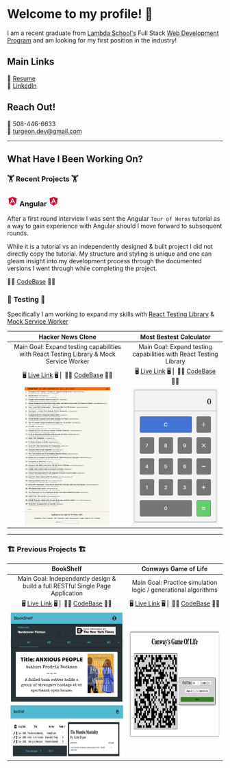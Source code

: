# Welcome to my profile! 👋

I am a recent graduate from [Lambda School's](https://lambdaschool.com) Full Stack [Web Development Program](https://lambdaschool.com/courses/full-stack-web-development) and am looking for my first position in the industry!

## Main Links

🔖 [Resume](https://docs.google.com/document/d/1uNgkXotMYQ0MHumAF6dA_p25ES6gEZNDpzlxiGgO_Vg/edit)  
🔗 [LinkedIn](https://www.linkedin.com/in/reedturgeon/)  

## Reach Out!

📱 508-446-6633  
📨 turgeon.dev@gmail.com

---

## What Have I Been Working On?

### 🏋️ Recent Projects 🏋️

### <img src="assets/icons/angular.svg" height='25px'> Angular <img src="assets/icons/angular.svg" height='25px'>

After a first round interview I was sent the Angular `Tour of Heros` tutorial as a way to gain experience with Angular should I move forward to subsequent rounds.

While it is a tutorial vs an independently designed & built project I did not directly copy the tutorial. My structure and styling is unique and one can gleam insight into my development process through the documented versions I went through while completing the project.

👨‍💻 [CodeBase](https://github.com/MrT3313/Angular_TourOfHeros) 👨‍💻

### 🧪 **Testing** 🧪

Specifically I am working to expand my skills with [React Testing Library](https://testing-library.com/docs/react-testing-library/intro) & [Mock Service Worker](https://mswjs.io)

| Hacker News Clone                                                                                                                                | Most Bestest Calculator |
| :-:                                                                                                                                              | :-:                     |
| Main Goal: Expand testing capabilities with React Testing Library & Mock Service Worker                                                          | Main Goal: Expand testing capabilities with React Testing Library
| 🖥 [Live Link](https://turgeon-hackernews-clone.netlify.app/) 🖥 ⎢ 👨‍💻 [CodeBase](https://github.com/MrT3313/HackerNewsClone_TakeHomeChallenge2) 👨‍💻 | 🖥 [Live Link](https://most-bestest-calculator.netlify.app) 🖥 ⎢ 👨‍💻 [CodeBase](https://github.com/MrT3313/MostBestestCalculator_TakeHomeChallenge1) 👨‍💻 |
| <img src="assets/HackerNewsClone.png" width='200'/>                                                                                               | <img src="assets/MostBestestCalculator.png" width='200'/> |

---

### 🏗 Previous Projects 🏗
| BookShelf                                                                                                                            | Conways Game of Life |
| :-:                                                                                                                                  | :-:                  |
| Main Goal: Independently design & build a full RESTful Single Page Application                                                       | Main Goal: Practice simulation logic / generational algorithms |
| 🖥 [Live Link](https://my-book-shelf.netlify.app/login) 🖥  ⎢ 👨‍💻 [CodeBase](https://github.com/MrT3313/BookShelf) 👨‍💻                  | 🖥 [Live Link](https://turgeon-gameoflife.netlify.app) 🖥 ⎢ 👨‍💻 [CodeBase](https://github.com/MrT3313/GameOfLife) 👨‍💻 |
| <div><img src="assets/BookShelf_Homepage.png" width='275'/></div><div><img src="assets/BookShelf_Profile.png" height='125'/></div>   | <img src="assets/ConwaysGameOfLife.png" height='250'/> |
